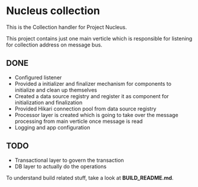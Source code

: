 Nucleus collection
================

This is the Collection handler for Project Nucleus. 

This project contains just one main verticle which is responsible for listening for collection address on message bus. 

DONE
----
* Configured listener
* Provided a initializer and finalizer mechanism for components to initialize and clean up themselves
* Created a data source registry and register it as component for initialization and finalization
* Provided Hikari connection pool from data source registry
* Processor layer is created which is going to take over the message processing from main verticle once message is read
* Logging and app configuration

TODO
----
* Transactional layer to govern the transaction
* DB layer to actually do the operations


To understand build related stuff, take a look at **BUILD_README.md**.


